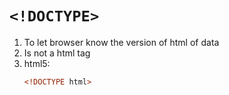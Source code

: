 # `<!DOCTYPE>`
1. To let browser know the version of html of data
2. Is not a html tag
3. html5:
   ```html
   <!DOCTYPE html>
   ```
